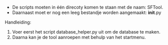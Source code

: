 
- De scripts moeten in één direcoty komen te staan met de naam: SFTool.
- Daarnaast moet er nog een leeg bestandje worden aangemaakt: __init__.py

Handleiding:
1. Voer eerst het script database_helper.py uit om de database te maken.
2. Daarna kan je de tool aanroepen met behulp van het startmenu. 
